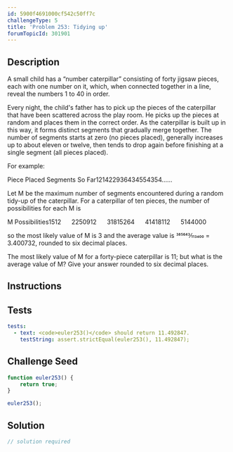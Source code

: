 ```yaml
---
id: 5900f4691000cf542c50ff7c
challengeType: 5
title: 'Problem 253: Tidying up'
forumTopicId: 301901
---
```


## Description
<section id='description'>
A small child has a “number caterpillar” consisting of forty jigsaw pieces, each with one number on it, which, when connected together in a line, reveal the numbers 1 to 40 in order.

Every night, the child's father has to pick up the pieces of the caterpillar that have been scattered across the play room. He picks up the pieces at random and places them in the correct order. As the caterpillar is built up in this way, it forms distinct segments that gradually merge together. The number of segments starts at zero (no pieces placed), generally increases up to about eleven or twelve, then tends to drop again before finishing at a single segment (all pieces placed).

For example:

Piece Placed
Segments So Far121422936434554354……

Let M be the maximum number of segments encountered during a random tidy-up of the caterpillar.
For a caterpillar of ten pieces, the number of possibilities for each M is

M
Possibilities1512      2250912      31815264      41418112      5144000      

so the most likely value of M is 3 and the average value is 385643⁄113400 = 3.400732, rounded to six decimal places.

The most likely value of M for a forty-piece caterpillar is 11; but what is the average value of M?
Give your answer rounded to six decimal places.
</section>

## Instructions
<section id='instructions'>

</section>

## Tests
<section id='tests'>

```yml
tests:
  - text: <code>euler253()</code> should return 11.492847.
    testString: assert.strictEqual(euler253(), 11.492847);

```

</section>

## Challenge Seed
<section id='challengeSeed'>

<div id='js-seed'>

```js
function euler253() {
    return true;
}

euler253();
```

</div>



</section>

## Solution
<section id='solution'>

```js
// solution required
```

</section>
